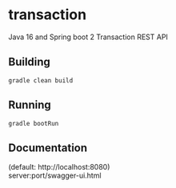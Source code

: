 # transaction
Java 16 and Spring boot 2 Transaction REST API

## Building
`gradle clean build`

## Running
`gradle bootRun`

## Documentation
(default: http://localhost:8080)  
server:port/swagger-ui.html

